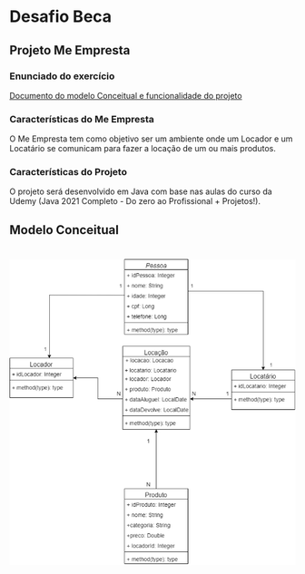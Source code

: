 # Desafio Beca

## Projeto Me Empresta

### Enunciado do exercício

[Documento do modelo Conceitual e funcionalidade do projeto](https://docs.google.com/document/d/1scjjxm2n62pKSq-KBQHc4zVxqn4vyP3tV4fbKiTe1Ow/edit?usp=sharing)

### Características do Me Empresta

O Me Empresta tem como objetivo ser um ambiente onde um Locador e um Locatário se comunicam para fazer a locação de um ou mais produtos.

### Características do Projeto

O projeto será desenvolvido em Java com base nas aulas do curso da Udemy  (Java 2021 Completo - Do zero ao Profissional + Projetos!).

## Modelo Conceitual

![MeEmpresta.drawio](https://github.com/JefersonEGomes/becaDesafioJeferson/blob/develop/MeEmpresta.png)
=======
